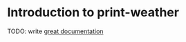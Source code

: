 # Introduction to print-weather

TODO: write [great documentation](http://jacobian.org/writing/what-to-write/)

